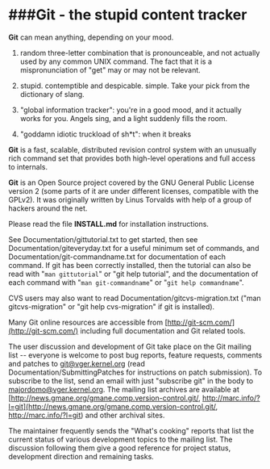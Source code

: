 ###Git - the stupid content tracker
===

**Git** can mean anything, depending on your mood.

 1. random three-letter combination that is pronounceable, and not
   actually used by any common UNIX command.  The fact that it is a
   mispronunciation of "get" may or may not be relevant.
   
 2. stupid. contemptible and despicable. simple. Take your pick from the
   dictionary of slang.
   
 3. "global information tracker": you're in a good mood, and it actually
   works for you. Angels sing, and a light suddenly fills the room.
   
 4. "goddamn idiotic truckload of sh*t": when it breaks

**Git** is a fast, scalable, distributed revision control system with an
unusually rich command set that provides both high-level operations
and full access to internals.

**Git** is an Open Source project covered by the GNU General Public
License version 2 (some parts of it are under different licenses,
compatible with the GPLv2). It was originally written by Linus
Torvalds with help of a group of hackers around the net.

Please read the file **INSTALL.md** for installation instructions.

See Documentation/gittutorial.txt to get started, then see
Documentation/giteveryday.txt for a useful minimum set of commands, and
Documentation/git-commandname.txt for documentation of each command.
If git has been correctly installed, then the tutorial can also be
read with "`man gittutorial`" or "git help tutorial", and the
documentation of each command with "`man git-commandname`" or "`git help
commandname`".

CVS users may also want to read Documentation/gitcvs-migration.txt
("man gitcvs-migration" or "git help cvs-migration" if git is
installed).

Many Git online resources are accessible from [http://git-scm.com/](http://git-scm.com/)
including full documentation and Git related tools.

The user discussion and development of Git take place on the Git
mailing list -- everyone is welcome to post bug reports, feature
requests, comments and patches to git@vger.kernel.org (read
Documentation/SubmittingPatches for instructions on patch submission).
To subscribe to the list, send an email with just "subscribe git" in
the body to majordomo@vger.kernel.org. The mailing list archives are
available at [http://news.gmane.org/gmane.comp.version-control.git/,
http://marc.info/?l=git](http://news.gmane.org/gmane.comp.version-control.git/,
http://marc.info/?l=git) and other archival sites.

The maintainer frequently sends the "What's cooking" reports that
list the current status of various development topics to the mailing
list.  The discussion following them give a good reference for
project status, development direction and remaining tasks.

